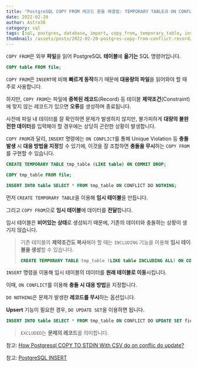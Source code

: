 ```yaml
---
title: "PostgreSQL COPY FROM 레코드 충돌 해결법: TEMPORARY TABLE과 ON CONFLICT"
date: 2022-02-20
author: Astro36
category: sql
tags: [sql, postgres, database, import, copy_from, temporary_table, insert, on_conflict]
thumbnail: /assets/posts/2022-02-20-postgres-copy-from-conflict-record/thumbnail.jpg
---
```


`COPY FROM`은 외부 **파일**을 읽어 PostgreSQL **테이블**에 **옮기는** SQL 명령어입니다.

```sql
COPY table FROM file;
```

`COPY FROM`은 `INSERT`에 비해 **빠르게 동작**하기 때문에 **대용량의 파일**을 읽어와야 할 때 주로 사용합니다.

하지만, `COPY FROM`는 파일에 **중복된 레코드**(Record) 등 테이블 **제약조건**(Constraint)에 맞지 않는 레코드가 있으면 **오류**를 생성하며 종료됩니다.

사전에 파일 내 데이터를 잘 확인하면 문제가 발생하지 않지만, 불가피하게 **대량의 불완전한 데이터**를 입력해야 할 경우에는 상당히 곤란한 상황이 발생합니다.

`COPY FROM`과 달리, `INSERT` 명령에는 `ON CONFLICT`를 통해 Unique Violation 등 **충돌 발생** 시 **대응 방법을 지정**할 수 있기에, 이것을 잘 조합하면 **충돌을 무시**하는 `COPY FROM`를 구현할 수 있습니다.

```sql
CREATE TEMPORARY TABLE tmp_table (LIKE table) ON COMMIT DROP;

COPY tmp_table FROM file;

INSERT INTO table SELECT * FROM tmp_table ON CONFLICT DO NOTHING;
```

먼저 `CREATE TEMPORARY TABLE`을 이용해 **임시 테이블**을 만듭니다.

그리고 `COPY FROM`으로 **임시 테이블**에 데이터를 **전달**합니다.

임시 테이블은 **비어있는 상태**로 생성되기 때문에, 기존의 데이터와 충돌하는 상황이 생기지 않습니다.

> 기존 테이블의 **제약조건도 복사**해야 할 때는 `INCLUDING` 기능을 이용해 **임시 테이블을 생성**할 수 있습니다.
>
> ```sql
> CREATE TEMPORARY TABLE tmp_table (LIKE table INCLUDING ALL) ON COMMIT DROP;
> ```

`INSERT` 명령을 이용해 임시 테이블의 데이터를 **원래 테이블로 이동**시킵니다.

이때, `ON CONFLICT`를 이용해 **충돌 시 대응 방법**을 지정합니다.

`DO NOTHING`은 문제가 발생한 **레코드를 무시**하는 옵션입니다.

**Upsert** 기능이 필요한 경우, `DO UPDATE SET`을 이용하면 됩니다.

```sql
INSERT INTO table SELECT * FROM tmp_table ON CONFLICT DO UPDATE SET field = EXCLUDED.field;
```

> `EXCLUDED`는 **문제의 레코드**를 의미합니다.

참고: [How Postgresql COPY TO STDIN With CSV do on conflic do update?](https://stackoverflow.com/questions/48019381/how-postgresql-copy-to-stdin-with-csv-do-on-conflic-do-update)

참고: [PostgreSQL INSERT](https://www.postgresql.org/docs/current/sql-insert.html)
